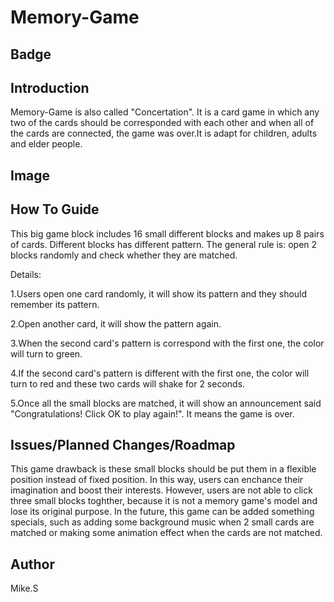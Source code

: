 # Memory-Game

## Badge

## Introduction

Memory-Game is also called "Concertation". It is a card game in which any two of the cards should be corresponded with each other and when 
all of the cards are connected, the game was over.It is adapt for children, adults and elder people.

## Image






## How To Guide


This big game block includes 16 small different blocks and makes up 8 pairs of cards. Different blocks has different pattern. The general rule is: open 2 blocks randomly and check whether they are matched.

Details:

1.Users open one card randomly, it will show its pattern and they should remember its pattern.

2.Open another card, it will show the pattern again.

3.When the second card's pattern is correspond with the first one, the color will turn to green.

4.If the second card's pattern is different with the first one, the color will turn to red and these two cards will shake for 2 seconds.

5.Once all the small blocks are matched, it will show an announcement said "Congratulations! Click OK to play again!". It means the game is over.

## Issues/Planned Changes/Roadmap

 This game drawback is these small blocks should be put them in a flexible position instead of fixed position. In this way, users can enchance their imagination and boost their interests. However, users are not able to click three small blocks toghther, because it is not a memory game's model and lose its original purpose. In the future, this game can be added something specials, such as adding some background music when 2 small cards are matched or making some animation effect when the cards are not matched.
 
 
 ## Author
 
 Mike.S
 

